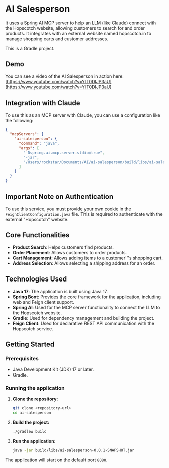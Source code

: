 # AI Salesperson

It uses a Spring AI MCP server to help an LLM (like Claude) connect with the Hopscotch website, allowing customers to search for and order products. It integrates with an external website named hopscotch.in to manage shopping carts and customer addresses.

This is a Gradle project.

## Demo

You can see a video of the AI Salesperson in action here: [https://www.youtube.com/watch?v=YIT0DIJP3aU](https://www.youtube.com/watch?v=YIT0DIJP3aU)

## Integration with Claude

To use this as an MCP server with Claude, you can use a configuration like the following:

```json
{
  "mcpServers": {
    "ai-salesperson": {
      "command": "java",
      "args": [
        "-Dspring.ai.mcp.server.stdio=true",
        "-jar",
        "/Users/rockstar/Documents/AI/ai-salesperson/build/libs/ai-salesperson-0.0.1-SNAPSHOT.jar"
      ]
    }
  }
}
```

## Important Note on Authentication

To use this service, you must provide your own cookie in the `FeignClientConfiguration.java` file. This is required to authenticate with the external "Hopscotch" website.

## Core Functionalities

*   **Product Search**: Helps customers find products.
*   **Order Placement**: Allows customers to order products.
*   **Cart Management**: Allows adding items to a customer'''s shopping cart.
*   **Address Selection**: Allows selecting a shipping address for an order.

## Technologies Used

*   **Java 17**: The application is built using Java 17.
*   **Spring Boot**: Provides the core framework for the application, including web and Feign client support.
*   **Spring AI**: Used for the MCP server functionality to connect the LLM to the Hopscotch website.
*   **Gradle**: Used for dependency management and building the project.
*   **Feign Client**: Used for declarative REST API communication with the Hopscotch service.

## Getting Started

### Prerequisites

*   Java Development Kit (JDK) 17 or later.
*   Gradle.

### Running the application

1.  **Clone the repository:**
    ```bash
    git clone <repository-url>
    cd ai-salesperson
    ```

2.  **Build the project:**
    ```bash
    ./gradlew build
    ```

3.  **Run the application:**
    ```bash
    java -jar build/libs/ai-salesperson-0.0.1-SNAPSHOT.jar
    ```

The application will start on the default port `8080`.
